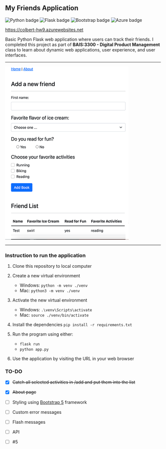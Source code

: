## My Friends Application

![Python badge](https://img.shields.io/badge/Python-3776AB?style=for-the-badge&logo=python&logoColor=white)
![Flask badge](https://img.shields.io/badge/Flask-000000?style=for-the-badge&logo=flask&logoColor=white)
![Bootstrap badge](https://img.shields.io/badge/Bootstrap-563D7C?style=for-the-badge&logo=bootstrap&logoColor=white)
![Azure badge](https://img.shields.io/badge/Microsoft_Azure-0089D6?style=for-the-badge&logo=microsoft-azure&logoColor=white)

https://colbert-hw9.azurewebsites.net


Basic Python Flask web application where users can track their friends. I completed this project as part of **BAIS:3300 - Digital Product Management** class to learn about dynamic web applications, user experience, and user interfaces.

---

![My Friends application homepage](https://github.com/mikecolbert/dpb-web-form-template/blob/readme/my-friends.png)

---

### Instruction to run the application

1. Clone this repository to local computer

2. Create a new virtual environment

   - Windows: `python -m venv ./venv`
   - Mac: `python3 -m venv ./venv`

3. Activate the new virtual environment

   - Windows: `.\venv\Scripts\activate`
   - Mac: `source ./venv/bin/activate`

4. Install the dependencies `pip install -r requirements.txt`

5. Run the program using either:

   - `flask run`
   - `python app.py`

6. Use the application by visiting the URL in your web browser

### TO-DO
- [x] ~~Catch all selected activities in /add and put them into the list~~
- [x] ~~About page~~
- [ ] Styling using [Bootstrap 5](https://getbootstrap.com/docs/5.3/getting-started/introduction/) framework
- [ ] Custom error messages
- [ ] Flash messages
- [ ] API
- [ ] #5

